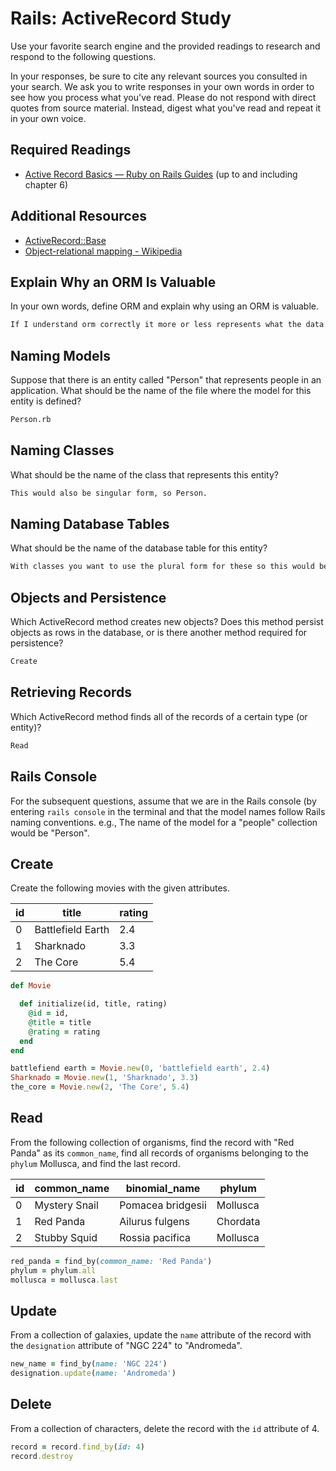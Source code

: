 # Rails: ActiveRecord Study

Use your favorite search engine and the provided readings to research and
respond to the following questions.

In your responses, be sure to cite any relevant sources you consulted in your
search. We ask you to write responses in your own words in order to see how you
process what you've read. Please do not respond with direct quotes from source
material. Instead, digest what you've read and repeat it in your own voice.

## Required Readings

-   [Active Record Basics — Ruby on Rails Guides](http://guides.rubyonrails.org/active_record_basics.html)
    (up to and including chapter 6)

## Additional Resources
-   [ActiveRecord::Base](http://api.rubyonrails.org/classes/ActiveRecord/Base.html)
-   [Object-relational mapping - Wikipedia](https://en.wikipedia.org/wiki/Object-relational_mapping)

## Explain Why an ORM Is Valuable

In your own words, define ORM and explain why using an ORM is valuable.

```md
If I understand orm correctly it more or less represents what the data is in transit between objects to tables in a database. It is the variable that stores the data between useages.
```

## Naming Models

Suppose that there is an entity called "Person" that represents people in an
application. What should be the name of the file where the model for this entity
is defined?

```md
Person.rb
```

## Naming Classes

What should be the name of the class that represents this entity?

```md
This would also be singular form, so Person.
```

## Naming Database Tables

What should be the name of the database table for this entity?

```md
With classes you want to use the plural form for these so this would be People.
```

## Objects and Persistence

Which ActiveRecord method creates new objects? Does this method persist objects
as rows in the database, or is there another method required for persistence?

```md
Create
```

## Retrieving Records

Which ActiveRecord method finds all of the records of a certain type (or
entity)?

```md
Read
```

## Rails Console

For the subsequent questions, assume that we are in the Rails console (by
entering `rails console` in the terminal and that the model names follow Rails
naming conventions.  e.g., The name of the model for a "people" collection would
be "Person".

## Create

Create the following movies with the given attributes.

| id | title | rating |
| --- | --- | --- |
| 0 | Battlefield Earth | 2.4 |
| 1 | Sharknado | 3.3 |
| 2 | The Core | 5.4 |

```ruby
def Movie

  def initialize(id, title, rating)
    @id = id,
    @title = title
    @rating = rating
  end
end

battlefiend earth = Movie.new(0, 'battlefield earth', 2.4)
Sharknado = Movie.new(1, 'Sharknado', 3.3)
the_core = Movie.new(2, 'The Core', 5.4)

```

## Read

From the following collection of organisms, find the record with "Red Panda" as
its `common_name`, find all records of organisms belonging to the `phylum`
Mollusca, and find the last record.

| id | common_name | binomial_name | phylum |
| --- | --- | --- | --- |
| 0 | Mystery Snail | Pomacea bridgesii | Mollusca |
| 1 | Red Panda | Ailurus fulgens | Chordata |
| 2 | Stubby Squid | Rossia pacifica | Mollusca |

```ruby
red_panda = find_by(common_name: 'Red Panda')
phylum = phylum.all
mollusca = mollusca.last
```

## Update

From a collection of galaxies, update the `name` attribute of the record with
the `designation` attribute of "NGC 224" to "Andromeda".

```ruby
new_name = find_by(name: 'NGC 224')
designation.update(name: 'Andromeda')

```

## Delete

From a collection of characters, delete the record with the `id` attribute of 4.

```ruby
record = record.find_by(id: 4)
record.destroy
```
